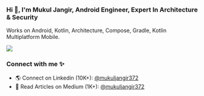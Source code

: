 ### Hi 👋, I'm Mukul Jangir, Android Engineer, Expert In Architecture & Security
Works on Android, Kotlin, Architecture, Compose, Gradle, Kotlin Multiplatform Mobile.

![](https://github-profile-trophy.vercel.app/?username=mukul-jangir)

### Connect with me ✨
- 🌎 Connect on Linkedin (10K+): [@mukuljangir372](https://www.linkedin.com/in/mukuljangir)
- 📝 Read Articles on Medium (1K+): [@mukuljangir372](https://medium.com/@mukuljangir)











